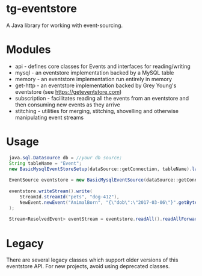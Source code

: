 tg-eventstore
=============

A Java library for working with event-sourcing.


Modules
=======

 - api          - defines core classes for Events and interfaces for reading/writing
 - mysql        - an eventstore implementation backed by a MySQL table
 - memory       - an eventstore implementation run entirely in memory
 - get-http     - an eventstore implementation backed by Grey Young's eventstore (see https://geteventstore.com)
 - subscription - facilitates reading all the events from an eventstore and then consuming new events as they arrive
 - stitching    - utilities for merging, stitching, shovelling and otherwise manipulating event streams


Usage
=====
```java
 java.sql.Datasource db = //your db source;
 String tableName = "Event";
 new BasicMysqlEventStoreSetup(dataSource::getConnection, tableName).lazyCreate();
 
 EventSource eventstore = new BasicMysqlEventSource(dataSource::getConnection, tableName);
 
 eventstore.writeStream().write(
     StreamId.streamId("pets", "dog-412"),
     NewEvent.newEvent("AnimalBorn", "{\"dob\":\"2017-03-06\"}".getBytes(UTF8), new byte[0])
 );
 
 Stream<ResolvedEvent> eventStream = eventstore.readAll().readAllForwards();
```

Legacy
======

There are several legacy classes which support older versions of this eventstore API. For new projects, avoid
using deprecated classes.